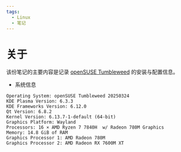 ```yaml
---
tags:
  - Linux
  - 笔记
---
```


# 关于

该份笔记的主要内容是记录 [openSUSE Tumbleweed] 的安装与配置信息。

[openSUSE Tumbleweed]: https://get.opensuse.org/tumbleweed/

- 系统信息

```
Operating System: openSUSE Tumbleweed 20250324
KDE Plasma Version: 6.3.3
KDE Frameworks Version: 6.12.0
Qt Version: 6.8.2
Kernel Version: 6.13.7-1-default (64-bit)
Graphics Platform: Wayland
Processors: 16 × AMD Ryzen 7 7840H  w/ Radeon 780M Graphics
Memory: 14.8 GiB of RAM
Graphics Processor 1: AMD Radeon 780M
Graphics Processor 2: AMD Radeon RX 7600M XT
```
